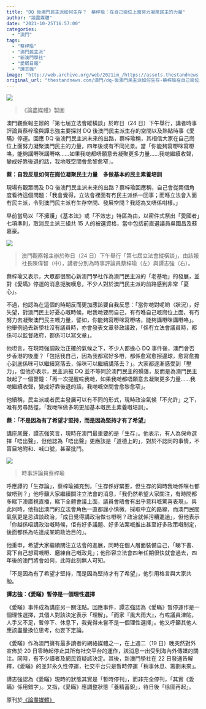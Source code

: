 ```yaml
---
title: "DQ 後澳門民主派如何生存？　蔡梓瑜：在自己崗位上面努力凝聚民主的力量"
author: "論盡媒體"
date: "2021-10-25T16:57:00"
categories:
  - "澳門"
tags:
  - "蔡梓瑜"
  - "澳門民主派"
  - "新澳門學社"
  - "愛瞞日報"
  - "譚志強"
image: "http://web.archive.org/web/2021im_/https://assets.thestandnews.com/media/photos/211024102464873212003.png"
original_url: "thestandnews.com/澳門/dq-後澳門民主派如何生存-蔡梓瑜在自己崗位上面努力凝聚民主的力量"
---
```

![](http://web.archive.org/web/2021im_/https://assets.thestandnews.com/media/photos/211024102464873212003.png)
> 《論盡媒體》製圖

澳門觀察報主辦的「第七屆立法會縱橫談」於昨日（24 日）下午舉行，講者時事評論員蔡梓瑜與譚志強主要探討 DQ 後澳門民主派生存的空間以及熱點時事《愛瞞》停運。回應 DQ 後澳門民主派未來的出路，蔡梓瑜稱，其相信大家在自己崗位上面努力凝聚澳門民主的力量，四年後或有不同光景。當「你能夠寫嘢咪寫嘢咯，能夠講嘢咪講嘢咯……如果我哋都唔願意去凝聚更多力量……我哋繼續收聲，變成好靠後退的話，我地嘅空間會愈黎愈窄」。

**蔡：自我反思如何在崗位凝聚民主力量　多做基本的民主素養培訓**

現場有觀眾問及 DQ 後澳門民主派未來的出路？蔡梓瑜回應稱，自己會從兩個角度看待這個問題：「我會覺得，立法會裡面有冇民主派係一回事；而喺立法會入面冇民主派，令到澳門民主派冇生存空間、發展空間？我認為又唔係咁樣。」

早前當局以「不擁護」《基本法》或「不效忠」特區為由，以密件式祭出「愛國者」七項準則，取消民主派三組共 15 人的被選資格，當中包括前直選議員吳國昌及蘇嘉豪。

![](http://web.archive.org/web/2021im_/https://aamacau.com/files/uploads/2021/10/aamacau-photo-211024_1024_1939-2-1080x810.jpg)
> 澳門觀察報主辦於昨日（24 日）下午舉行「第七屆立法會縱橫談」，由該報社長陳偉智（中），講者分別為時事評論員蔡梓瑜（左）與譚志強（右）。

蔡梓瑜又表示，大眾都很關心新澳門學社作為澳門民主派的「老基地」的發展，並對《愛瞞》停運的消息扼腕嘆息，不少人對於澳門民主派的前路感到非常「憂心」。

不過，他認為在這個的時期反而更加應該要自我反思：「當你哋對呢啲（狀況），好失望，對澳門民主好憂心嘅時候，咁我哋要問自己，有冇喺自己嘅崗位上面，有冇努力去凝聚澳門民主嘅力量，譬如，你能夠寫嘢咪寫嘢咯，能夠講嘢咪講嘢咯」。他舉例過去新學社沒有議員時，亦會發表文章參政議政，「係冇立法會議員時，都係可以監督政府，都係可以寫文章」。

他坦言，在現時強調政治正確的氣候之下，不少人都擔心 DQ 事件後，澳門會否步香港的後塵？「包括我自己，因為我都寫好多嘢，都係愈寫愈擦邊球，愈寫愈擔心到底係咪可以繼續寫落去，係咪可以繼續講落去？」。大家都逐漸感受到「壓力」，但他亦表示，民主派被 DQ 並不等同於澳門民主的殞落，反而是為澳門民主敲起了一個警鐘：「再一次提醒咗我哋，如果我哋都唔願意去凝聚更多力量……我哋繼續收聲，變成好靠後退的話，我哋嘅空間會愈黎愈窄」。

他續稱，民主派或者民主發展可以有不同的形式，現時政治氣候「不允許」之下，唯有另尋路徑，「我哋咪做多啲更加基本嘅民主素養嘅培訓」。

**蔡：「不是因為有了希望才堅持，而是因為堅持才有了希望」**

講座尾聲，譚志強笑言，現時在澳門最重要的是「生存」。他表示，有人為保命選擇「唔出聲」，但他認為「唔出聲」更應該是「道德上的」，對於不認同的事情，不盲目地附和、喊口號，甚至批鬥。

![](http://web.archive.org/web/2021im_/https://aamacau.com/files/uploads/2021/10/aamacau-photo-211024_1024_1939.jpg)
> 時事評論員蔡梓瑜

呼應譚的「生存論」，蔡梓瑜補充到，「生存係好緊要，但生存的同時我哋係咪乜都做唔到？」他呼籲大家繼續關注立法會的消息，「我仍然希望大家關注，有時間都多睇下澳廣視直播，睇下全體會議上面，議員會晤會有出乎意料嘅驚喜表現」。與此同時，他指出澳門的立法會角色一直都謹小慎微，採取中立的路線，而澳門民間氣氛更是忌諱談政治，「成日覺得講政治做乜嘢啊？政治就係污糟邋遢」，但他表示「你越係唔講政治嘅時候，佢有好多議題、好多法案嘅推出甚至好多政策嘅制定，後面都係為咗達成某啲政治目的」。

他重申，希望大家繼續關注立法會的進展，同時在個人層面裝備自己，「睇下書、寫下自己想寫嘅嘢、磨練自己嘅政見」；他形容立法會四年任期很快就會過去，四年後的澳門將會如何，此時此刻無人可知。

「不是因為有了希望才堅持，而是因為堅持才有了希望」，他引用格言與大家共勉。

**譚志強：《愛瞞》暫停是一個理性選擇**

《愛瞞》事件成為講座另一關注點。回應事件，譚志強認為《愛瞞》暫停運作是一個理性選擇，其個人對該決定表示「理解」。「而家『風大雨大』，冇咗議員津貼，人手又不足，暫停下、休息下，我覺得未嘗不是一個理性選擇」。他又呼籲其他人應該盡量換位思考，勿妄下定論。

《愛瞞》作為澳門擁有最多讀者的網絡媒體之一，在上週二（19 日）晚突然對外宣佈於 20 日零時起停止其所有社交平台的運作，該消息一出受到海內外傳媒的關注。同時，有不少讀者及網民質疑該決定。其後，新澳門學社在 22 日發通告解釋，《愛瞞》的並非永久性停運，社交平台只是暫時停運「稍事休息、籌劃未來」。

譚志強認為《愛瞞》現時的狀態其實是「暫時停刊」，而非完全停刊，「其實《愛瞞》係用錯字」。又指，《愛瞞》應調整狀態「養精蓄銳」，待日後「徐圖再起」。

原刊於[《論盡媒體》](http://web.archive.org/web/20211122154738/https://aamacau.com/2021/10/25/dq%E5%BE%8C%E6%BE%B3%E9%96%80%E6%B0%91%E4%B8%BB%E6%B4%BE%E5%A6%82%E4%BD%95%E7%94%9F%E5%AD%98%EF%BC%9F-%E8%94%A1%E6%A2%93%E7%91%9C%EF%BC%9A%E5%9C%A8%E8%87%AA%E5%B7%B1%E5%B4%97%E4%BD%8D%E4%B8%8A/)